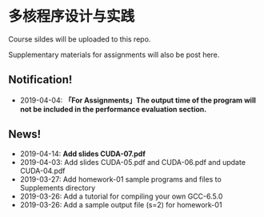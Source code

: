 # 多核程序设计与实践

Course sildes will be uploaded to this repo.

Supplementary materials for assignments will also be post here.



## Notification!

- 2019-04-04: **「For Assignments」The output time of the program will not be included in the performance evaluation section.**

  

## News!

- 2019-04-14: **Add slides CUDA-07.pdf**
- 2019-04-03: Add slides CUDA-05.pdf and CUDA-06.pdf and update CUDA-04.pdf
- 2019-03-27: Add homework-01 sample programs and files to Supplements directory
- 2019-03-26: Add a tutorial for compiling your own GCC-6.5.0
- 2019-03-26: Add a sample output file (s=2) for homework-01

